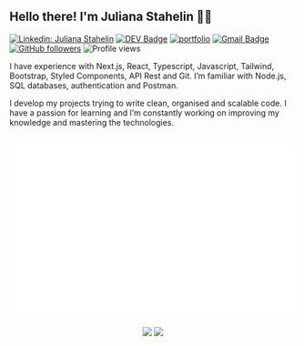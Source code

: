 ## Hello there! I'm Juliana Stahelin 👩‍💻

[![Linkedin: Juliana Stahelin](https://img.shields.io/badge/-LinkedIn-blue?style=flat-square&logo=Linkedin&logoColor=white&link=https://www.linkedin.com/in/julianastahelin/)](https://www.linkedin.com/in/julianastahelin/)
[![DEV Badge](https://img.shields.io/badge/-Blog-0A0A0A?style=flat&logo=dev.to&logoColor=white)](https://dev.to/julianastahelin)
[![portfolio](https://img.shields.io/badge/Portfolio-2f5e55.svg?&style=flat-square&logo=Google-Chrome&logoColor=white&link=https://julianastahelin.vercel.app/)](https://julianastahelin.vercel.app/)
[![Gmail Badge](https://img.shields.io/badge/-julianastahelin@gmail.com-c14438?style=flat-square&logo=Gmail&logoColor=white&link=mailto:julianastahelin@gmail.com)](mailto:julianastahelin@gmail.com)
[![GitHub followers](https://img.shields.io/github/followers/julianastahelin?label=Follow&style=social)](https://github.com/julianastahelin/?tab=follow)
![Profile views](https://komarev.com/ghpvc/?username=julianastahelin&label=Profile%20views&color=dd6387&style=flat) 

I have experience with Next.js, React, Typescript, Javascript, Tailwind, Bootstrap, Styled Components, API Rest and Git. I’m familiar with Node.js, SQL databases, authentication and Postman.

I develop my projects trying to write clean, organised and scalable code.
I have a passion for learning and I’m constantly working on improving my knowledge and mastering the technologies.

<div align="center">
	<br>
	<a href="https://github.com/julianastahelin/julianastahelin/blame/main/technologies.svg">
		<img src="technologies.svg" width="800" height="300" alt="Click to see the source">
	</a>
	<br>
</div>

<br />

<div align="center">
   <img height="180em" src="https://github-readme-stats-git-masterrstaa-rickstaa.vercel.app/api?username=julianastahelin&theme=dracula">
   <img height="180em" src="https://github-readme-stats.vercel.app/api/top-langs/?username=julianastahelin&theme=dracula">
</div>
<br />

